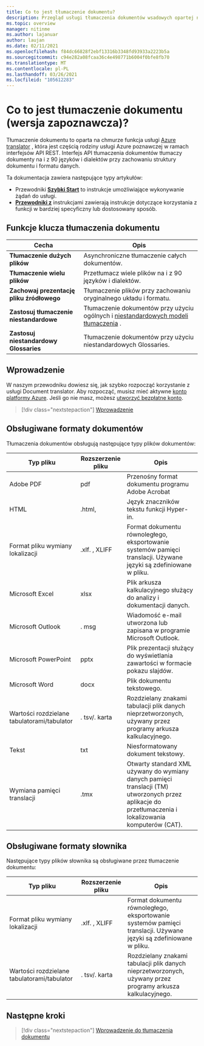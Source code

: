 ```yaml
---
title: Co to jest tłumaczenie dokumentu?
description: Przegląd usługi tłumaczenia dokumentów wsadowych opartej na chmurze i procesu.
ms.topic: overview
manager: nitinme
ms.author: lajanuar
author: laujan
ms.date: 02/11/2021
ms.openlocfilehash: f84dc66828f2ebf13316b3348fd93933a2223b5a
ms.sourcegitcommit: c94e282a08fcaa36c4e498771b6004f0bfe8fb70
ms.translationtype: MT
ms.contentlocale: pl-PL
ms.lasthandoff: 03/26/2021
ms.locfileid: "105612283"
---
```

# <a name="what-is-document-translation-preview"></a>Co to jest tłumaczenie dokumentu (wersja zapoznawcza)?

Tłumaczenie dokumentu to oparta na chmurze funkcja usługi [Azure translator](../translator-info-overview.md) , która jest częścią rodziny usługi Azure poznawczej w ramach interfejsów API REST. Interfejs API tłumaczenia dokumentów tłumaczy dokumenty na i z 90 języków i dialektów przy zachowaniu struktury dokumentu i formatu danych.

Ta dokumentacja zawiera następujące typy artykułów:  

* Przewodniki [**Szybki Start**](get-started-with-document-translation.md) to instrukcje umożliwiające wykonywanie żądań do usługi.
* [**Przewodniki z**](create-sas-tokens.md) instrukcjami zawierają instrukcje dotyczące korzystania z funkcji w bardziej specyficzny lub dostosowany sposób.  

## <a name="document-translation-key-features"></a>Funkcje klucza tłumaczenia dokumentu

| Cecha | Opis |
| ---------| -------------|
| **Tłumaczenie dużych plików**| Asynchroniczne tłumaczenie całych dokumentów.|
|**Tłumaczenie wielu plików**|Przetłumacz wiele plików na i z 90 języków i dialektów.|
|**Zachowaj prezentację pliku źródłowego**| Tłumaczenie plików przy zachowaniu oryginalnego układu i formatu.|
|**Zastosuj tłumaczenie niestandardowe**| Tłumaczenie dokumentów przy użyciu ogólnych i [niestandardowych modeli tłumaczenia](../customization.md#custom-translator) .|
|**Zastosuj niestandardowy Glossaries**|Tłumaczenie dokumentów przy użyciu niestandardowych Glossaries.|

## <a name="how-to-get-started"></a>Wprowadzenie

W naszym przewodniku dowiesz się, jak szybko rozpocząć korzystanie z usługi Document translator. Aby rozpocząć, musisz mieć aktywne [konto platformy Azure](https://azure.microsoft.com/free/cognitive-services/).  Jeśli go nie masz, możesz [utworzyć bezpłatne konto](https://azure.microsoft.com/free).

> [!div class="nextstepaction"]
> [Wprowadzenie](get-started-with-document-translation.md)

## <a name="supported-document-formats"></a>Obsługiwane formaty dokumentów

Tłumaczenia dokumentów obsługują następujące typy plików dokumentów:

| Typ pliku| Rozszerzenie pliku|Opis|
|---|---|--|
|Adobe PDF|pdf|Przenośny format dokumentu programu Adobe Acrobat|
|HTML|.html,|Język znaczników tekstu funkcji Hyper-in.|
|Format pliku wymiany lokalizacji|.xlf. , XLIFF| Format dokumentu równoległego, eksportowanie systemów pamięci translacji. Używane języki są zdefiniowane w pliku.|
|Microsoft Excel|xlsx|Plik arkusza kalkulacyjnego służący do analizy i dokumentacji danych.|
|Microsoft Outlook|. msg|Wiadomość e-mail utworzona lub zapisana w programie Microsoft Outlook.|
|Microsoft PowerPoint|pptx| Plik prezentacji służący do wyświetlania zawartości w formacie pokazu slajdów.|
|Microsoft Word|docx| Plik dokumentu tekstowego.|
|Wartości rozdzielane tabulatorami/tabulator|. tsv/. karta| Rozdzielany znakami tabulacji plik danych nieprzetworzonych, używany przez programy arkusza kalkulacyjnego.|
|Tekst|txt| Niesformatowany dokument tekstowy.|
|Wymiana pamięci translacji|.tmx|Otwarty standard XML używany do wymiany danych pamięci translacji (TM) utworzonych przez aplikacje do przetłumaczenia i lokalizowania komputerów (CAT).|

## <a name="supported-glossary-formats"></a>Obsługiwane formaty słownika

Następujące typy plików słownika są obsługiwane przez tłumaczenie dokumentu:

| Typ pliku| Rozszerzenie pliku|Opis|
|---|---|--|
|Format pliku wymiany lokalizacji|.xlf. , XLIFF| Format dokumentu równoległego, eksportowanie systemów pamięci translacji. Używane języki są zdefiniowane w pliku.|
|Wartości rozdzielane tabulatorami/tabulator|. tsv/. karta| Rozdzielany znakami tabulacji plik danych nieprzetworzonych, używany przez programy arkusza kalkulacyjnego.|

## <a name="next-steps"></a>Następne kroki

> [!div class="nextstepaction"]
> [Wprowadzenie do tłumaczenia dokumentu](get-started-with-document-translation.md)
